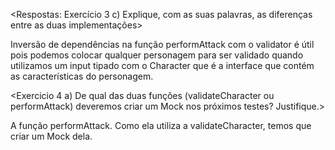 <Respostas:
 Exercício 3
  c) Explique, com as suas palavras, as diferenças entre as duas implementações>

  Inversão de dependências na função performAttack com o validator é útil pois podemos colocar qualquer personagem para ser validado quando utilizamos um input tipado com o Character que é a interface que contém as características do personagem.

<Exercicio 4 
 a) De qual das duas funções (validateCharacter ou performAttack)  deveremos criar um Mock nos próximos testes? Justifique.>

 A função performAttack. Como ela utiliza a validateCharacter, temos que criar um Mock dela.